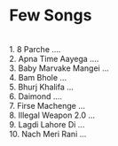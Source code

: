# Few Songs
<br>
1. 8 Parche ....
<br>
2. Apna Time Aayega ....
<br>
3. Baby Marvake Mangei ...
<br>
4. Bam Bhole ...
<br>
5. Bhurj Khalifa ...
<br>
6. Daimond ....
<br>
7. Firse Machenge ...
<br>
8. Illegal Weapon 2.0 ...
<br>
9. Lagdi Lahore Di ...
<br>
10. Nach Meri Rani ...

